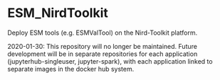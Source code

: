 # ESM_NirdToolkit
Deploy ESM tools (e.g. ESMValTool) on the Nird-Toolkit platform.

2020-01-30: This repository will no longer be maintained. Future development will be in separate repositories for each application (jupyterhub-singleuser, jupyter-spark), with each application linked to separate images in the docker hub system.
